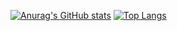 [![Anurag's GitHub stats](https://github-readme-stats.vercel.app/api?username=ByeRose&show_icons=true)](https://github.com/ByeRose/github-readme-stats)
[![Top Langs](https://github-readme-stats.vercel.app/api/top-langs/?username=ByeRose)](https://github.com/ByeRose/github-readme-stats)
